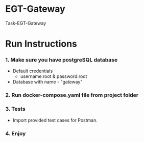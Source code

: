 # EGT-Gateway

Task-EGT-Gateway

# Run Instructions

### 1. Make sure you have postgreSQL database

- Default credentials
    - username:root & password:root
- Database with name - "gateway"

### 2. Run docker-compose.yaml file from project folder

### 3. Tests

- Import provided test cases for Postman.

### 4. Enjoy